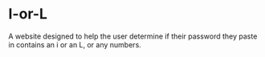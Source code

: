 # I-or-L
A website designed to help the user determine if their password they paste in contains an i or an L, or any numbers.